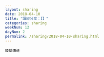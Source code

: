 ```yaml
---
layout: sharing
date: 2018-04-10
title: "讀經分享：【】"
categories: sharing
weekNum: 12
dayNum: 2
permalink: /sharing/2018-04-10-sharing.html
---
```


`錢斌傳道`
